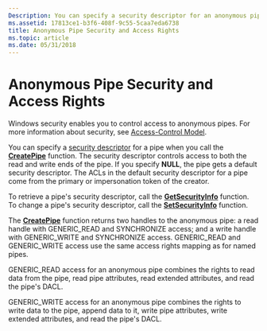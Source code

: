 ```yaml
---
Description: You can specify a security descriptor for an anonymous pipe when you call the CreatePipe function. The security descriptor controls access to both the read and write ends of the pipe.
ms.assetid: 17813ce1-b3f6-408f-9c55-5caa7eda6738
title: Anonymous Pipe Security and Access Rights
ms.topic: article
ms.date: 05/31/2018
---
```


# Anonymous Pipe Security and Access Rights

Windows security enables you to control access to anonymous pipes. For more information about security, see [Access-Control Model](/windows/desktop/SecAuthZ/access-control-model).

You can specify a [security descriptor](/windows/desktop/SecAuthZ/security-descriptors) for a pipe when you call the [**CreatePipe**](/windows/win32/api/namedpipeapi/nf-namedpipeapi-createpipe) function. The security descriptor controls access to both the read and write ends of the pipe. If you specify **NULL**, the pipe gets a default security descriptor. The ACLs in the default security descriptor for a pipe come from the primary or impersonation token of the creator.

To retrieve a pipe's security descriptor, call the [**GetSecurityInfo**](/windows/desktop/api/aclapi/nf-aclapi-getsecurityinfo) function. To change a pipe's security descriptor, call the [**SetSecurityInfo**](/windows/desktop/api/aclapi/nf-aclapi-setsecurityinfo) function.

The [**CreatePipe**](/windows/win32/api/namedpipeapi/nf-namedpipeapi-createpipe) function returns two handles to the anonymous pipe: a read handle with GENERIC\_READ and SYNCHRONIZE access; and a write handle with GENERIC\_WRITE and SYNCHRONIZE access. GENERIC\_READ and GENERIC\_WRITE access use the same access rights mapping as for named pipes.

GENERIC\_READ access for an anonymous pipe combines the rights to read data from the pipe, read pipe attributes, read extended attributes, and read the pipe's DACL.

GENERIC\_WRITE access for an anonymous pipe combines the rights to write data to the pipe, append data to it, write pipe attributes, write extended attributes, and read the pipe's DACL.

 

 